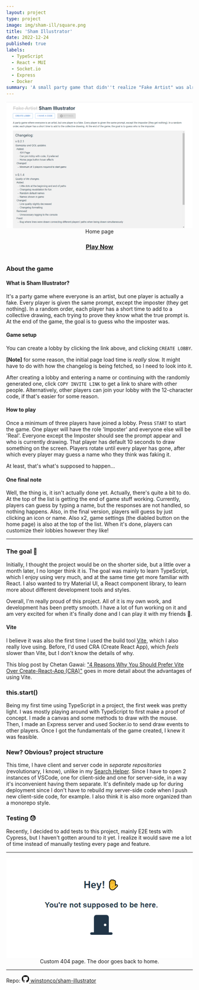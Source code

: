 ```yaml
---
layout: project
type: project
image: img/sham-ill/square.png
title: 'Sham Illustrator'
date: 2022-12-24
published: true
labels:
  - TypeScript
  - React + MUI
  - Socket.io
  - Express
  - Docker
summary: 'A small party game that didn''t realize "Fake Artist" was already taken.'
---
```


<div style='display:flex;flex-direction:column;align-items:center'>
  <img class='img-fluid' src='../img/sham-ill/home.png'>
  Home page
  <h3><a href="https://sham-illustrator.onrender.com/" target="_blank" style='text-decoration:underline'>Play Now</a></h3>
</div>

### About the game

#### What is Sham Illustrator?

It's a party game where everyone is an artist, but one player is actually a fake. Every player is given the same prompt, except the imposter (they get nothing). In a random order, each player has a short time to add to a collective drawing, each trying to prove they know what the true prompt is. At the end of the game, the goal is to guess who the imposter was.

#### Game setup

You can create a lobby by clicking the link above, and clicking `CREATE LOBBY`.

**[Note]** for some reason, the initial page load time is _really_ slow. It might have to do with how the changelog is being fetched, so I need to look into it.

After creating a lobby and entering a name or continuing with the randomly generated one, click `COPY INVITE LINK` to get a link to share with other people. Alternatively, other players can join your lobby with the 12-character code, if that's easier for some reason.

#### How to play

Once a minimum of three players have joined a lobby. Press `START` to start the game. One player will have the role 'Imposter' and everyone else will be 'Real'. Everyone except the Imposter should see the prompt appear and who is currently drawing. That player has default 10 seconds to draw something on the screen. Players rotate until every player has gone, after which every player may guess a name who they think was faking it.

At least, that's what's supposed to happen...

#### One final note

Well, the thing is, it isn't actually done yet. Actually, there's quite a bit to do. At the top of the list is getting the end of game stuff working. Currently, players can guess by typing a name, but the responses are not handled, so nothing happens. Also, in the final version, players will guess by just clicking an icon or name. Also x2, game settings (the diabled button on the home page) is also at the top of the list. When it's done, players can customize their lobbies however they like!

---

### The goal 🏁

Initially, I thought the project would be on the shorter side, but a little over a month later, I no longer think it is. The goal was mainly to learn TypeScript, which I enjoy using very much, and at the same time get more familiar with React. I also wanted to try Material UI, a React component library, to learn more about different development tools and styles.

Overall, I'm really proud of this project. All of it is my own work, and development has been pretty smooth. I have a lot of fun working on it and am very excited for when it's finally done and I can play it with my friends 🙂.

#### Vite

I believe it was also the first time I used the build tool [Vite](https://vitejs.dev/), which I also really love using. Before, I'd used CRA (Create React App), which _feels_ slower than Vite, but I don't know the details of why.

This blog post by Chetan Gawai: ["4 Reasons Why You Should Prefer Vite Over Create-React-App (CRA)"](https://semaphoreci.com/blog/vite#:~:text=Unlike%20a%20CRA%20or%20bundler,large%20component%20libraries%20like%20mui) goes in more detail about the advantages of using Vite.

### this.start()

Being my first time using TypeScript in a project, the first week was pretty light. I was mostly playing around with TypeScript to first make a proof of concept. I made a canvas and some methods to draw with the mouse. Then, I made an Express server and used Socker.io to send draw events to other players. Once I got the fundamentals of the game created, I knew it was feasible.

### New? Obvious? project structure

This time, I have client and server code in _separate repositories_ (revolutionary, I know), unlike in my [Search Helper](/314-techfolio/projects/search-helper.html). Since I have to open 2 instances of VSCode, one for client-side and one for server-side, in a way it's inconvenient having them separate. It's definitely made up for during deployment since I don't have to rebuild my server-side code when I push new client-side code, for example. I also think it is also more organized than a monorepo style.

### Testing 😓

Recently, I decided to add tests to this project, mainly E2E tests with Cypress, but I haven't gotten around to it yet. I realize it would save me a lot of time instead of manually testing every page and feature.

---

<div style='display:flex;flex-direction:column;align-items:center'>
  <img class='img-fluid' src='../img/sham-ill/404.png'>
  Custom 404 page. The door goes back to home.
</div>

---

Repo: <a href="https://github.com/winstonco/sham-illustrator"><svg xmlns="http://www.w3.org/2000/svg" width="20" height="20" fill="currentColor" class="bi bi-github mx-1" viewBox="0 0 16 16"><path d="M8 0C3.58 0 0 3.58 0 8c0 3.54 2.29 6.53 5.47 7.59.4.07.55-.17.55-.38 0-.19-.01-.82-.01-1.49-2.01.37-2.53-.49-2.69-.94-.09-.23-.48-.94-.82-1.13-.28-.15-.68-.52-.01-.53.63-.01 1.08.58 1.23.82.72 1.21 1.87.87 2.33.66.07-.52.28-.87.51-1.07-1.78-.2-3.64-.89-3.64-3.95 0-.87.31-1.59.82-2.15-.08-.2-.36-1.02.08-2.12 0 0 .67-.21 2.2.82.64-.18 1.32-.27 2-.27.68 0 1.36.09 2 .27 1.53-1.04 2.2-.82 2.2-.82.44 1.1.16 1.92.08 2.12.51.56.82 1.27.82 2.15 0 3.07-1.87 3.75-3.65 3.95.29.25.54.73.54 1.48 0 1.07-.01 1.93-.01 2.2 0 .21.15.46.55.38A8.012 8.012 0 0 0 16 8c0-4.42-3.58-8-8-8z"></path></svg> winstonco/sham-illustrator </a>
